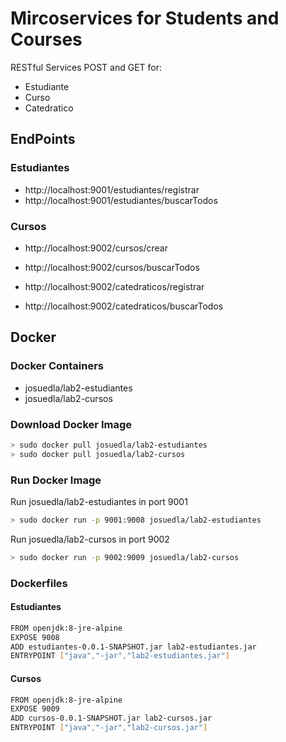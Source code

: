 # Mircoservices for Students and Courses

RESTful Services POST and GET for:
- Estudiante
- Curso
- Catedratico

## EndPoints
### Estudiantes
- http://localhost:9001/estudiantes/registrar
- http://localhost:9001/estudiantes/buscarTodos

### Cursos
- http://localhost:9002/cursos/crear
- http://localhost:9002/cursos/buscarTodos

- http://localhost:9002/catedraticos/registrar
- http://localhost:9002/catedraticos/buscarTodos

## Docker
### Docker Containers
* josuedla/lab2-estudiantes
* josuedla/lab2-cursos

### Download Docker Image
```sh
> sudo docker pull josuedla/lab2-estudiantes
> sudo docker pull josuedla/lab2-cursos
```

### Run Docker Image 
Run josuedla/lab2-estudiantes in port 9001
```sh
> sudo docker run -p 9001:9008 josuedla/lab2-estudiantes
```
Run josuedla/lab2-cursos in port 9002
```sh
> sudo docker run -p 9002:9009 josuedla/lab2-cursos
```

### Dockerfiles
#### Estudiantes
```sh
FROM openjdk:8-jre-alpine
EXPOSE 9008
ADD estudiantes-0.0.1-SNAPSHOT.jar lab2-estudiantes.jar
ENTRYPOINT ["java","-jar","lab2-estudiantes.jar"]
```

#### Cursos
```sh
FROM openjdk:8-jre-alpine
EXPOSE 9009
ADD cursos-0.0.1-SNAPSHOT.jar lab2-cursos.jar
ENTRYPOINT ["java","-jar","lab2-cursos.jar"]
```


